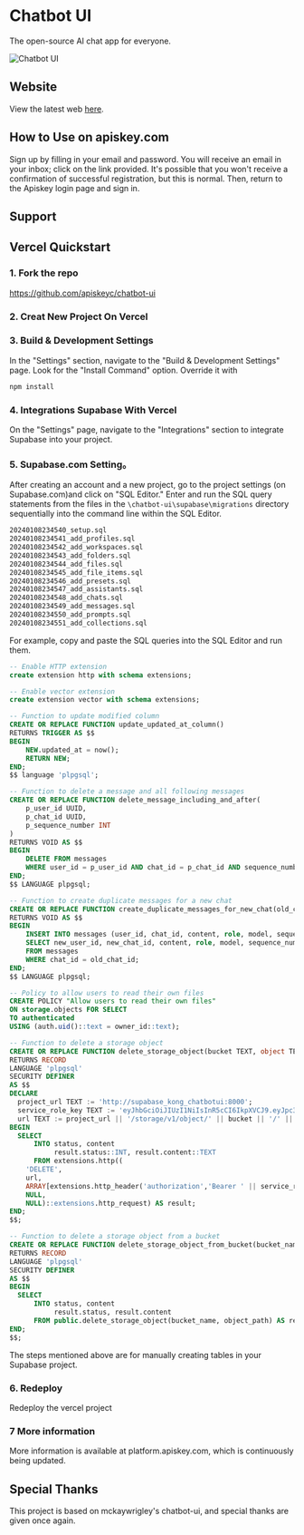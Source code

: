 # Chatbot UI

The open-source AI chat app for everyone.

![Chatbot UI](./public/readme/screenshot.png)

## Website

View the latest web [here](https://apiskey.com/).

## How to Use on apiskey.com

Sign up by filling in your email and password. You will receive an email in your inbox; click on the link provided. It's possible that you won't receive a confirmation of successful registration, but this is normal.
Then, return to the Apiskey login page and sign in.
## Support



## Vercel Quickstart

### 1. Fork the repo

https://github.com/apiskeyc/chatbot-ui

### 2. Creat New Project On Vercel


### 3. Build & Development Settings

In the "Settings" section, navigate to the "Build & Development Settings" page. Look for the "Install Command" option. Override it with 

```bash
npm install
```

### 4. Integrations Supabase With Vercel

On the "Settings" page, navigate to the "Integrations" section to integrate Supabase into your project.
### 5. Supabase.com Setting。
After creating an account and a new project, go to the project settings (on Supabase.com)and click on "SQL Editor." Enter and run the SQL query statements from the files in the `\chatbot-ui\supabase\migrations` directory sequentially into the command line within the SQL Editor.

```bash
20240108234540_setup.sql
20240108234541_add_profiles.sql
20240108234542_add_workspaces.sql
20240108234543_add_folders.sql
20240108234544_add_files.sql
20240108234545_add_file_items.sql
20240108234546_add_presets.sql
20240108234547_add_assistants.sql
20240108234548_add_chats.sql
20240108234549_add_messages.sql
20240108234550_add_prompts.sql
20240108234551_add_collections.sql
```
For example, copy and paste the SQL queries into the SQL Editor and run them.
```sql
-- Enable HTTP extension
create extension http with schema extensions;

-- Enable vector extension
create extension vector with schema extensions;

-- Function to update modified column
CREATE OR REPLACE FUNCTION update_updated_at_column()
RETURNS TRIGGER AS $$
BEGIN
    NEW.updated_at = now(); 
    RETURN NEW; 
END;
$$ language 'plpgsql';

-- Function to delete a message and all following messages
CREATE OR REPLACE FUNCTION delete_message_including_and_after(
    p_user_id UUID, 
    p_chat_id UUID, 
    p_sequence_number INT
)
RETURNS VOID AS $$
BEGIN
    DELETE FROM messages 
    WHERE user_id = p_user_id AND chat_id = p_chat_id AND sequence_number >= p_sequence_number;
END;
$$ LANGUAGE plpgsql;

-- Function to create duplicate messages for a new chat
CREATE OR REPLACE FUNCTION create_duplicate_messages_for_new_chat(old_chat_id UUID, new_chat_id UUID, new_user_id UUID)
RETURNS VOID AS $$
BEGIN
    INSERT INTO messages (user_id, chat_id, content, role, model, sequence_number, tokens, created_at, updated_at)
    SELECT new_user_id, new_chat_id, content, role, model, sequence_number, tokens, CURRENT_TIMESTAMP, CURRENT_TIMESTAMP
    FROM messages
    WHERE chat_id = old_chat_id;
END;
$$ LANGUAGE plpgsql;

-- Policy to allow users to read their own files
CREATE POLICY "Allow users to read their own files"
ON storage.objects FOR SELECT
TO authenticated
USING (auth.uid()::text = owner_id::text);

-- Function to delete a storage object
CREATE OR REPLACE FUNCTION delete_storage_object(bucket TEXT, object TEXT, OUT status INT, OUT content TEXT)
RETURNS RECORD
LANGUAGE 'plpgsql'
SECURITY DEFINER
AS $$
DECLARE
  project_url TEXT := 'http://supabase_kong_chatbotui:8000';
  service_role_key TEXT := 'eyJhbGciOiJIUzI1NiIsInR5cCI6IkpXVCJ9.eyJpc3MiOiJzdXBhYmFzZS1kZW1vIiwicm9sZSI6InNlcnZpY2Vfcm9sZSIsImV4cCI6MTk4MzgxMjk5Nn0.EGIM96RAZx35lJzdJsyH-qQwv8Hdp7fsn3W0YpN81IU'; -- full access needed for http request to storage
  url TEXT := project_url || '/storage/v1/object/' || bucket || '/' || object;
BEGIN
  SELECT
      INTO status, content
           result.status::INT, result.content::TEXT
      FROM extensions.http((
    'DELETE',
    url,
    ARRAY[extensions.http_header('authorization','Bearer ' || service_role_key)],
    NULL,
    NULL)::extensions.http_request) AS result;
END;
$$;

-- Function to delete a storage object from a bucket
CREATE OR REPLACE FUNCTION delete_storage_object_from_bucket(bucket_name TEXT, object_path TEXT, OUT status INT, OUT content TEXT)
RETURNS RECORD
LANGUAGE 'plpgsql'
SECURITY DEFINER
AS $$
BEGIN
  SELECT
      INTO status, content
           result.status, result.content
      FROM public.delete_storage_object(bucket_name, object_path) AS result;
END;
$$;
```

The steps mentioned above are for manually creating tables in your Supabase project.
### 6. Redeploy

Redeploy the vercel project

### 7 More information 

More information is available at platform.apiskey.com, which is continuously being updated.

## Special Thanks

This project is based on mckaywrigley's chatbot-ui, and special thanks are given once again.
